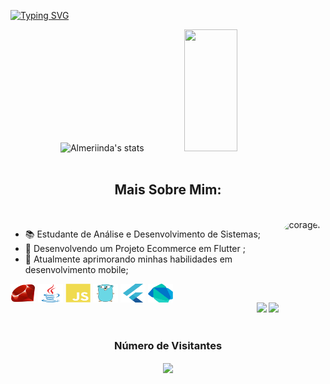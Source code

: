 [![Typing SVG](https://readme-typing-svg.herokuapp.com/?color=0000FF&size=35&center=true&vCenter=true&width=1000&lines=Olá+Mundo!+Eu+Sou+Almerinda+Lima.;Estudo+Análise+e+Desenvolvimento+de+Sistemas.;Seja+Bem+Vindo!+:%29)](https://git.io/typing-svg)


<div align="center">  
  <img width="49%" height="195px" src="https://github-readme-stats.vercel.app/api?username=almeriinda&show_icons=true&count_private=true&hide_border=true&title_color=0000FF&icon_color=0000FF&text_color=c9d1d9&bg_color=0d1117" alt="Almeriinda's stats" /> 
  <img width="41%" height="195px" src="https://github-readme-stats.vercel.app/api/top-langs/?username=almeriinda&layout=compact&hide_border=true&title_color=0000FF&text_color=0000FF&bg_color=0d1117" />
</div>


<div style="display: inline"><br>
  <h2 align="center">Mais Sobre Mim:</h2><br>
  
  <img align="right" alt="coragem" height=165px style="border-radius:60px;" src="https://media1.tenor.com/images/8a48c3de52c80eadb7cfd721d87af885/tenor.gif?itemid=6074749">

 - 📚 Estudante de Análise e Desenvolvimento de Sistemas;
 - 🌴 Desenvolvendo um Projeto Ecommerce em Flutter ;
 - 🌱 Atualmente aprimorando minhas habilidades em desenvolvimento mobile;
  
<img align="center" alt="almerinda-ruby" height="30" width="40" src="https://raw.githubusercontent.com/devicons/devicon/master/icons/ruby/ruby-original.svg">
<img align="center" alt="almerinda-java" height="30" width="40" src="https://raw.githubusercontent.com/devicons/devicon/master/icons/java/java-original.svg">
<img align="center" alt="almerinda-js" height="30" width="40" src="https://raw.githubusercontent.com/devicons/devicon/master/icons/javascript/javascript-plain.svg">
<img align="center" alt="almerinda-golang" height="30" width="40" src="https://raw.githubusercontent.com/devicons/devicon/master/icons/go/go-original.svg">
<img align="center" alt="almerinda-flutter" height="30" width="40" src="https://raw.githubusercontent.com/devicons/devicon/master/icons/flutter/flutter-original.svg">
<img align="center" alt="almerinda-dart" height="30" width="40" src="https://raw.githubusercontent.com/devicons/devicon/master/icons/dart/dart-original.svg">


  <div align="right">
     <a href = "mailto:almerindalima.ce@gmail.com"><img src="https://img.shields.io/badge/-Gmail-FF0000?style=for-the-badge&logo=gmail&logoColor=white" target="_blank"></a> <a href="https://www.linkedin.com/in/almerinda-lima/" target="_blank"><img src="https://img.shields.io/badge/-LinkedIn-%230077B5?style=for-the-badge&logo=linkedin&logoColor=white" target="_blank"></a> 
  </div>
  
</div>
<div align="center">
  <br><h3 align="center"><b>Número de Visitantes</b></h3>  
  <p align="center"><img align="center" src="https://profile-counter.glitch.me/{almeriinda}/count.svg" /></p> 
</div>




